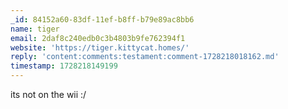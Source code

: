 ```yaml
---
_id: 84152a60-83df-11ef-b8ff-b79e89ac8bb6
name: tiger
email: 2daf8c240edb0c3b4803b9fe762394f1
website: 'https://tiger.kittycat.homes/'
reply: 'content:comments:testament:comment-1728218018162.md'
timestamp: 1728218149199
---
```

its not on the wii :/
